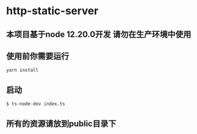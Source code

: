 # http-static-server

## 本项目基于node 12.20.0开发 请勿在生产环境中使用

## 使用前你需要运行

```
yarn install
```

## 启动

```
$ ts-node-dev index.ts
```


## 所有的资源请放到public目录下
